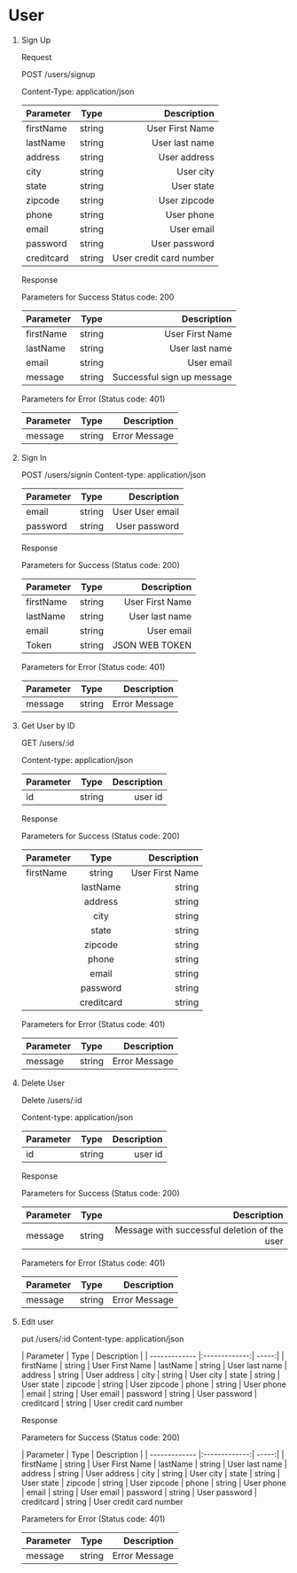 # User
1. Sign Up

    Request

    POST /users/signup

    Content-Type: application/json

   
    | Parameter        | Type           | Description  |
    | ------------- |:-------------:| -----:|
    | firstName   | string  | User First Name
    | lastName    | string  | User last name
    | address     | string  | User address
    | city        | string  | User city
    | state       | string  | User state
    | zipcode     | string  | User zipcode
    | phone       | string  | User phone
    | email       | string  | User email
    | password    | string  | User password
    | creditcard  | string  | User credit card number

    Response
    

    Parameters for Success Status code: 200 
    
    
    
    | Parameter        | Type           | Description  |
    | ------------- |:-------------:| -----:|
    | firstName   | string  | User First Name
    | lastName    | string  | User last name
    | email       | string  | User email
    | message     | string  | Successful sign up message  

    Parameters for Error (Status code: 401)
    
    | Parameter        | Type           | Description  |
    | ------------- |:-------------:| -----:|
    | message     | string  | Error Message

2. Sign In

	POST /users/signin
	Content-type: application/json

	| Parameter        | Type           | Description  |
	| ------------- |:-------------:| -----:|
	| email     | string  | User User email
	| password  | string  | User password


	Response

	Parameters for Success (Status code: 200)
	
	| Parameter        | Type           | Description  |
	| ------------- |:-------------:| -----:|
	| firstName   | string  | User First Name
	| lastName    | string  | User last name
	| email       | string  | User email
	| Token       | string  | JSON WEB TOKEN  

	Parameters for Error (Status code: 401)
	
	| Parameter        | Type           | Description  |
	| ------------- |:-------------:| -----:|
	| message     | string  | Error Message

3. Get User by ID

	GET /users/:id
	
	Content-type: application/json

	| Parameter        | Type           | Description  |
	| ------------- |:-------------:| -----:|
	| id     | string  | user id


	Response

	Parameters for Success (Status code: 200)
	
	
	| Parameter        | Type           | Description  |
	| ------------- |:-------------:| -----:|
	| firstName   | string  | User First Name
    	| lastName    | string  | User last name
    	| address     | string  | User address
    	| city        | string  | User city
    	| state       | string  | User state
    	| zipcode     | string  | User zipcode
    	| phone       | string  | User phone
    	| email       | string  | User email
    	| password    | string  | User password
    	| creditcard  | string  | User credit card number 

	Parameters for Error (Status code: 401)
	
	| Parameter        | Type           | Description  |
	| ------------- |:-------------:| -----:|
	| message     | string  | Error Message

4. Delete User

	Delete /users/:id

	Content-type: application/json

	| Parameter        | Type           | Description  |
	| ------------- |:-------------:| -----:|
	| id     | string  | user id


	Response

	Parameters for Success (Status code: 200)
	
	| Parameter        | Type           | Description  |
  	| ------------- |:-------------:| -----:|
   	| message   | string  | Message with successful deletion of the user

	Parameters for Error (Status code: 401)
	
	| Parameter        | Type           | Description  |
	| ------------- |:-------------:| -----:|
	| message     | string  | Error Message

5. Edit user

	put /users/:id
	Content-type: application/json

	| Parameter        | Type           | Description  |
    	| ------------- |:-------------:| -----:|
    	| firstName   | string  | User First Name
    	| lastName    | string  | User last name
    	| address     | string  | User address
    	| city        | string  | User city
    	| state       | string  | User state
    	| zipcode     | string  | User zipcode
    	| phone       | string  | User phone
    	| email       | string  | User email
    	| password    | string  | User password
    	| creditcard  | string  | User credit card number 


	Response

	Parameters for Success (Status code: 200)
	
	| Parameter        | Type           | Description  |
    	| ------------- |:-------------:| -----:|
    	| firstName   | string  | User First Name
    	| lastName    | string  | User last name
    	| address     | string  | User address
    	| city        | string  | User city
    	| state       | string  | User state
    	| zipcode     | string  | User zipcode
    	| phone       | string  | User phone
    	| email       | string  | User email
    	| password    | string  | User password
    	| creditcard  | string  | User credit card number 

	Parameters for Error (Status code: 401)
	
	| Parameter        | Type           | Description  |
	| ------------- |:-------------:| -----:|
	| message     | string  | Error Message

  
